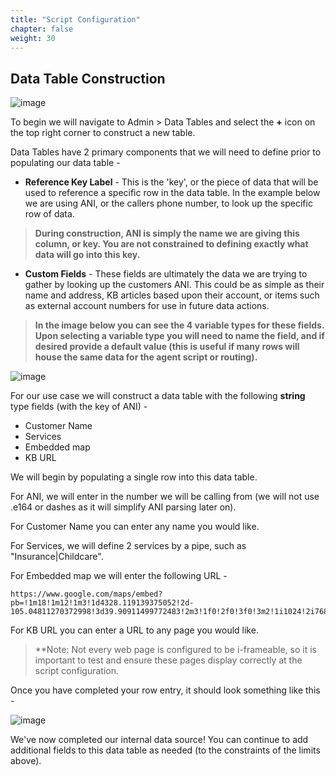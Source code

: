 ```yaml
---
title: "Script Configuration"
chapter: false
weight: 30
---
```


## Data Table Construction
![image](/images/DTlimits.PNG)

To begin we will navigate to Admin > Data Tables and select the **+** icon on the top right corner to construct a new table.

Data Tables have 2 primary components that we will need to define prior to populating our data table -

  * **Reference Key Label** - This is the 'key', or the piece of data that will be used to reference a specific row in the data table. In the example below we are using ANI, or the callers phone number, to look up the specific row of data.
  > **During construction, ANI is simply the name we are giving this column, or key. You are not constrained to defining exactly what data will go into this key.**

  * **Custom Fields** - These fields are ultimately the data we are trying to gather by looking up the customers ANI. This could be as simple as their name and address, KB articles based upon their account, or items such as external account numbers for use in future data actions. 
> **In the image below you can see the 4 variable types for these fields. Upon selecting a variable type you will need to name the field, and if desired provide a default value (this is useful if many rows will house the same data for the agent script or routing).**

![image](/images/datatableconstruction.PNG)

For our use case we will construct a data table with the following **string** type fields (with the key of ANI) -
  * Customer Name
  * Services
  * Embedded map
  * KB URL

We will begin by populating a single row into this data table. 

For ANI, we will enter in the number we will be calling from (we will not use .e164 or dashes as it will simplify ANI parsing later on). 

For Customer Name you can enter any name you would like.

For Services, we will define 2 services by a pipe, such as "Insurance|Childcare".

For Embedded map we will enter the following URL -
```
https://www.google.com/maps/embed?pb=!1m18!1m12!1m3!1d4328.119139375052!2d-105.04811270372998!3d39.90911499772483!2m3!1f0!2f0!3f0!3m2!1i1024!2i768!4f13.1!3m3!1m2!1s0x876b8bb21a22f617%3A0xa3877b5da434ea5f!2sOrchard%20Park!5e0!3m2!1sen!2sus!4v1659042755728!5m2!1sen!2sus
```
For KB URL you can enter a URL to any page you would like.
> **Note: Not every web page is configured to be i-frameable, so it is important to test and ensure these pages display correctly at the script configuration.

Once you have completed your row entry, it should look something like this -

![image](/images/DTrow.PNG)

We've now completed our internal data source! You can continue to add additional fields to this data table as needed (to the constraints of the limits above).